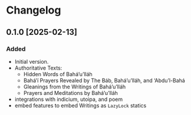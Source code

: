 # Changelog

## 0.1.0 [2025-02-13]

### Added
- Initial version.
- Authoritative Texts:
    - Hidden Words of Bahá’u’lláh
    - Bahá’í Prayers Revealed by The Báb, Bahá’u’lláh, and ‘Abdu’l-Bahá
    - Gleanings from the Writings of Bahá’u’lláh
    - Prayers and Meditations by Bahá’u’lláh
- integrations with indicium, utoipa, and poem
- embed features to embed Writings as `LazyLock` statics
